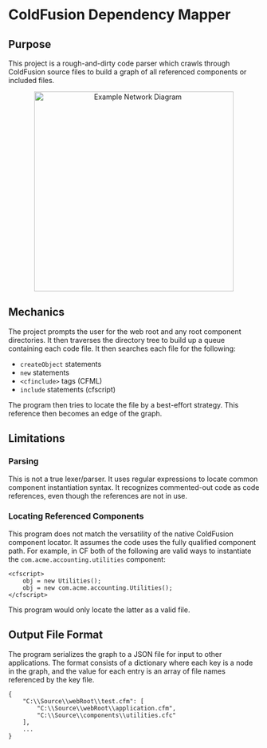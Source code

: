 # ColdFusion Dependency Mapper

## Purpose
This project is a rough-and-dirty code parser which crawls through ColdFusion
source files to build a graph of all referenced components or included files.

<div style="text-align: center">
    <a href="https://i.imgur.com/uaPoKIf.jpg" target="_blank">
        <img src="https://i.imgur.com/uaPoKIf.jpg" width="400px" alt="Example Network Diagram">
    </a>
</div>

## Mechanics
The project prompts the user for the web root and any root component directories. It then
traverses the directory tree to build up a queue containing each code file. It then
searches each file for the following:

- `createObject` statements
- `new` statements
- `<cfinclude>` tags (CFML)
- `include` statements (cfscript)

The program then tries to locate the file by a best-effort strategy. This reference then
becomes an edge of the graph.

## Limitations

### Parsing
This is not a true lexer/parser. It uses regular expressions to locate common component
instantiation syntax. It recognizes commented-out code as code references, even though
the references are not in use.

### Locating Referenced Components
This program does not match the versatility of the native ColdFusion component locator.
It assumes the code uses the fully qualified component path. For example, in CF both of
the following are valid ways to instantiate the `com.acme.accounting.utilities` component:

```
<cfscript>
    obj = new Utilities();
    obj = new com.acme.accounting.Utilities();
</cfscript>
```

This program would only locate the latter as a valid file.

## Output File Format
The program serializes the graph to a JSON file for input to other applications. The
format consists of a dictionary where each key is a node in the graph, and the value
for each entry is an array of file names referenced by the key file.

```
{
    "C:\\Source\\webRoot\\test.cfm": [
        "C:\\Source\\webRoot\\application.cfm",
        "C:\\Source\\components\\utilities.cfc"
    ],
    ...
}
```